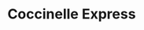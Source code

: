 ---
title: "Coccinelle Express"
url: /paris/coccinelle-express-avenue-claude-regaud/
shop: Lebensmittel
---